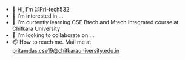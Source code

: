 - 👋 Hi, I’m @Pri-tech532
- 👀 I’m interested in ...
- 🌱 I’m currently learning CSE Btech and Mtech Integrated course at Chitkara University
- 💞️ I’m looking to collaborate on ...
- 📫 How to reach me. Mail me at pritamdas.cse19@chitkarauniversity.edu.in

<!---
Pri-tech532/Pri-tech532 is a ✨ special ✨ repository because its `README.md` (this file) appears on your GitHub profile.
You can click the Preview link to take a look at your changes.
--->
